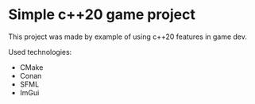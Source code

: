 # Simple c++20 game project

This project was made by example of using c++20 features in game dev.

Used technologies:

- CMake
- Conan
- SFML
- ImGui
